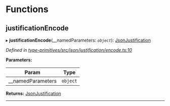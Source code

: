 

# Functions

<a id="justificationencode"></a>

##  justificationEncode

▸ **justificationEncode**(__namedParameters: *`object`*): [JsonJustification](_type_primitives_src_json_types_d_.md#jsonjustification)

*Defined in [type-primitives/src/json/justification/encode.ts:10](https://github.com/polkadot-js/api/blob/ef78f2a/packages/type-primitives/src/json/justification/encode.ts#L10)*

**Parameters:**

| Param | Type |
| ------ | ------ |
| __namedParameters | `object` |

**Returns:** [JsonJustification](_type_primitives_src_json_types_d_.md#jsonjustification)

___

